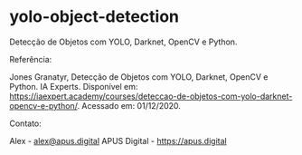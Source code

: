 # yolo-object-detection
Detecção de Objetos com YOLO, Darknet, OpenCV e Python.

Referência:

Jones Granatyr, Detecção de Objetos com YOLO, Darknet, OpenCV e Python. IA Experts. Disponível em: https://iaexpert.academy/courses/deteccao-de-objetos-com-yolo-darknet-opencv-e-python/. Acessado em: 01/12/2020.

Contato: 

Alex - alex@apus.digital
APUS Digital - https://apus.digital


